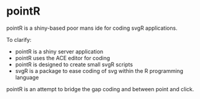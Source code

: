 # pointR

pointR is a shiny-based poor mans ide for coding svgR applications. 

To clarify:

-  pointR is a shiny server application
-  pointR uses the ACE editor for coding
-  pointR is designed to create small svgR scripts
-  svgR is a package to ease coding of svg within the R programming language

pointR is an attempt to bridge the gap coding and between point and click.
  
